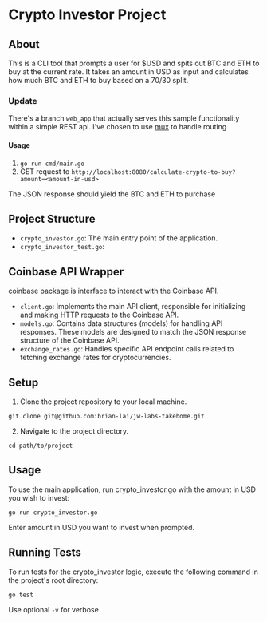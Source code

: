 # Crypto Investor Project

## About
This is a CLI tool that prompts a user for $USD and spits out BTC and ETH to buy at the current rate.
It takes an amount in USD as input and calculates how much BTC and ETH to buy based on a 70/30 split.

### Update
There's a branch `web_app` that actually serves this sample functionality within a simple REST api.
I've chosen to use [mux](https://github.com/gorilla/mux) to handle routing
#### Usage
1. `go run cmd/main.go`
2. GET request to `http://localhost:8080/calculate-crypto-to-buy?amount=<amount-in-usd>`

The JSON response should yield the BTC and ETH to purchase

## Project Structure
- `crypto_investor.go`: The main entry point of the application. 
- `crypto_investor_test.go`:

## Coinbase API Wrapper
coinbase package is interface to interact with the Coinbase API.

- `client.go`: Implements the main API client, responsible for initializing and making HTTP requests to the Coinbase API.
- `models.go`: Contains data structures (models) for handling API responses. These models are designed to match the JSON response structure of the Coinbase API.
- `exchange_rates.go`: Handles specific API endpoint calls related to fetching exchange rates for cryptocurrencies.

## Setup
1. Clone the project repository to your local machine.
```
git clone git@github.com:brian-lai/jw-labs-takehome.git
```
2. Navigate to the project directory.
```
cd path/to/project
```

## Usage
To use the main application, run crypto_investor.go with the amount in USD you wish to invest:
```
go run crypto_investor.go
```

Enter amount in USD you want to invest when prompted.

## Running Tests
To run tests for the crypto_investor logic, execute the following command in the project's root directory:
```
go test
```

Use optional `-v` for verbose
